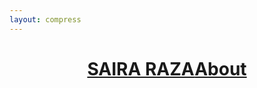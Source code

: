 ```yaml
---
layout: compress
---
```


<html lang="en" class="no-js">
<head>
    <meta charset="UTF-8"/>
    <meta http-equiv="X-UA-Compatible" content="IE=edge">
    <meta name="viewport" content="width=device-width, initial-scale=1">
    <title>{{ site.title }}</title>
    <meta name="description" content="{{ site.description }}"/>
    <meta name="keywords" content="{{ site.keywords }}"/>
    <meta name="author" content="{{ site.author }}"/>
    <link rel="shortcut icon" href="img/starfav256.png">
    <link rel="stylesheet" type="text/css" href="css/normalize.css"/>
    <link rel="stylesheet" type="text/css" href="fonts/font-awesome/css/font-awesome.css"/>
    <link rel="stylesheet" type="text/css" href="css/modern-blog.css"/>
    <!--[if IE]>
    <script type="text/javascript" src="js/vendors/html5.min.js"></script>
    <![endif]-->
    <script>
        if (navigator.userAgent.toLowerCase().indexOf('firefox') > -1) {
            var root = document.getElementsByTagName('html')[0];
            root.setAttribute('class', 'ff');
        }
    </script>
</head>

<body class="body">
<div class="container">
    <header class="header">
    <a href="https://sairaraza.github.io/testblog/About"><h1>SAIRA RAZA<span>About</span></h1></a>
    </header>

<script src="js/vendors/TweenMax.min.js"></script>
<script src="js/vendors/ScrollToPlugin.min.js"></script>
<script src="js/vendors/cash.min.js"></script>
<script src="js/card-modern-blog.js"></script>
<script src="js/modern-blog.js"></script>
</div>
</body>
</html>

